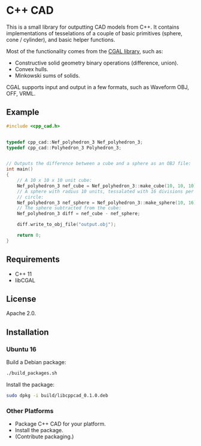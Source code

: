 # C++ CAD

This is a small library for outputting CAD models from C++.  It contains
implementations of tesselations of a couple of basic primitives
(sphere, cone / cylinder), and basic helper functions.

Most of the functionality comes from the
[CGAL library](https://www.cgal.org/), such as:

* Constructive solid geometry binary operations (difference, union).
* Convex hulls.
* Minkowski sums of solids.

CGAL supports input and output in a few formats, such as Waveform OBJ, OFF,
VRML.


## Example

```C++
#include <cpp_cad.h>


typedef cpp_cad::Nef_polyhedron_3 Nef_polyhedron_3;
typedef cpp_cad::Polyhedron_3 Polyhedron_3;


// Outputs the difference between a cube and a sphere as an OBJ file:
int main()
{
    // A 10 x 10 x 10 unit cube:
    Nef_polyhedron_3 nef_cube = Nef_polyhedron_3::make_cube(10, 10, 10);
    // A sphere with radius 10 units, tessalated with 16 divisions per great
    // circle:
    Nef_polyhedron_3 nef_sphere = Nef_polyhedron_3::make_sphere(10, 16);
    // The sphere subtracted from the cube:
    Nef_polyhedron_3 diff = nef_cube - nef_sphere;

    diff.write_to_obj_file("output.obj");

    return 0;
}
```


## Requirements

* C++ 11
* libCGAL


## License

Apache 2.0.


## Installation

### Ubuntu 16

Build a Debian package:

```BASH
./build_packages.sh
```

Install the package:

```BASH
sudo dpkg -i build/libcppcad_0.1.0.deb
```


### Other Platforms

* Package C++ CAD for your platform.
* Install the package.
* (Contribute packaging.)

